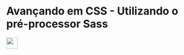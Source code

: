 <h1> Avançando em CSS - Utilizando o pré-processor Sass </h1>
  <span>
    <img height="30px" src="https://img.shields.io/badge/Sass-CC6699?style=for-the-badge&logo=sass&logoColor=white"/>
   </span>
